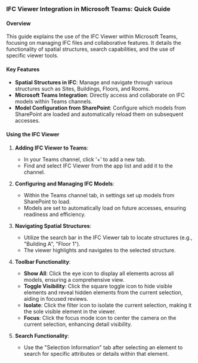 ### IFC Viewer Integration in Microsoft Teams: Quick Guide

#### Overview
This guide explains the use of the IFC Viewer within Microsoft Teams, focusing on managing IFC files and collaborative features. It details the functionality of spatial structures, search capabilities, and the use of specific viewer tools.

#### Key Features

- **Spatial Structures in IFC**: Manage and navigate through various structures such as Sites, Buildings, Floors, and Rooms.
- **Microsoft Teams Integration**: Directly access and collaborate on IFC models within Teams channels.
- **Model Configuration from SharePoint**: Configure which models from SharePoint are loaded and automatically reload them on subsequent accesses.

#### Using the IFC Viewer

1. **Adding IFC Viewer to Teams**:
   - In your Teams channel, click ‘+’ to add a new tab.
   - Find and select IFC Viewer from the app list and add it to the channel.

2. **Configuring and Managing IFC Models**:
   - Within the Teams channel tab, in settings set up models from SharePoint to load.
   - Models are set to automatically load on future accesses, ensuring readiness and efficiency.

3. **Navigating Spatial Structures**:
   - Utilize the search bar in the IFC Viewer tab to locate structures (e.g., "Building A", "Floor 1").
   - The viewer highlights and navigates to the selected structure.

4. **Toolbar Functionality**:
   - **Show All**: Click the eye icon to display all elements across all models, ensuring a comprehensive view.
   - **Toggle Visibility**: Click the square toggle icon to hide visible elements and reveal hidden elements from the current selection, aiding in focused reviews.
   - **Isolate**: Click the filter icon to isolate the current selection, making it the sole visible element in the viewer.
   - **Focus**: Click the focus mode icon to center the camera on the current selection, enhancing detail visibility.

5. **Search Functionality**:
   - Use the "Selection Information" tab after selecting an element to search for specific attributes or details within that element.
